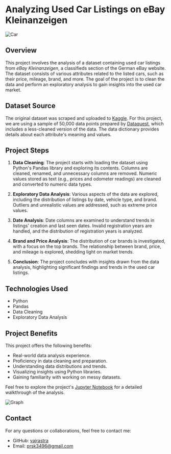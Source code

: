 # Analyzing Used Car Listings on eBay Kleinanzeigen

![Car](https://images.unsplash.com/photo-1568602471123-6e1e8930ce7d)

## Overview

This project involves the analysis of a dataset containing used car listings from *eBay Kleinanzeigen*, a classifieds section of the German eBay website. The dataset consists of various attributes related to the listed cars, such as their price, mileage, brand, and more. The goal of the project is to clean the data and perform an exploratory analysis to gain insights into the used car market.

## Dataset Source

The original dataset was scraped and uploaded to [Kaggle](https://www.kaggle.com/orgesleka/used-cars-database/data). For this project, we are using a sample of 50,000 data points prepared by [Dataquest](https://www.dataquest.io), which includes a less-cleaned version of the data. The data dictionary provides details about each attribute's meaning and values.

## Project Steps

1. **Data Cleaning**: The project starts with loading the dataset using Python's Pandas library and exploring its contents. Columns are cleaned, renamed, and unnecessary columns are removed. Numeric values stored as text (e.g., prices and odometer readings) are cleaned and converted to numeric data types.

2. **Exploratory Data Analysis**: Various aspects of the data are explored, including the distribution of listings by date, vehicle type, and brand. Outliers and unrealistic values are addressed, such as extreme price values.

3. **Date Analysis**: Date columns are examined to understand trends in listings' creation and last seen dates. Invalid registration years are handled, and the distribution of registration years is analyzed.

4. **Brand and Price Analysis**: The distribution of car brands is investigated, with a focus on the top brands. The relationship between brand, price, and mileage is explored, shedding light on market trends.

5. **Conclusion**: The project concludes with insights drawn from the data analysis, highlighting significant findings and trends in the used car listings.

## Technologies Used

- Python
- Pandas
- Data Cleaning
- Exploratory Data Analysis

## Project Benefits

This project offers the following benefits:
- Real-world data analysis experience.
- Proficiency in data cleaning and preparation.
- Understanding data distributions and trends.
- Visualizing insights using Python libraries.
- Gaining familiarity with working on messy datasets.

Feel free to explore the project's [Jupyter Notebook](https://github.com/vajrastra/Exploring-eBay-Car-Sales-Data/blob/main/Exploring%20eBay%20Car%20Sales%20Data.ipynb) for a detailed walkthrough of the analysis.

![Graph](https://images.unsplash.com/photo-1591280482936-737b503dae9f)

## Contact

For any questions or collaborations, feel free to contact me:

- GitHub: [vajrastra](https://github.com/vajrastra)
- Email: prsk3496@gmail.com
